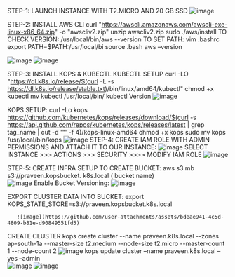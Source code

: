 
STEP-1: LAUNCH INSTANCE WITH T2.MICRO AND 20 GB SSD
        ![image](https://github.com/user-attachments/assets/81f58625-c28d-4f6a-a19c-735c7752b77c)
              
STEP-2: INSTALL AWS CLI
curl "https://awscli.amazonaws.com/awscli-exe-linux-x86_64.zip" -o "awscliv2.zip"
unzip awscliv2.zip
sudo ./aws/install
TO  CHECK VERSION: /usr/local/bin/aws --version
TO SET PATH: vim .bashrc
export PATH=$PATH:/usr/local/bi
source .bash
aws –version

![image](https://github.com/user-attachments/assets/aa2863d2-36f6-4050-a338-999c17f9efac)
![image](https://github.com/user-attachments/assets/75666d86-f8ec-43d4-872e-608a0d9d063c)

STEP-3: INSTALL KOPS & KUBECTL
KUBECTL SETUP
curl -LO "https://dl.k8s.io/release/$(curl -L -s https://dl.k8s.io/release/stable.txt)/bin/linux/amd64/kubectl"              chmod +x kubectl
mv kubectl /usr/local/bin/
kubectl  Version
![image](https://github.com/user-attachments/assets/c7e1aae8-3b28-4d2b-b5e6-6b4d2a4299aa)

KOPS  SETUP:
curl -Lo kops https://github.com/kubernetes/kops/releases/download/$(curl -s https://api.github.com/repos/kubernetes/kops/releases/latest | grep tag_name | cut -d '"' -f 4)/kops-linux-amd64
chmod +x kops
sudo mv kops /usr/local/bin/kops
![image](https://github.com/user-attachments/assets/bb1cd67a-0773-4163-b9b2-bae248805d7d)
STEP-4: CREATE IAM ROLE WITH ADMIN PERMISSIONS AND ATTACH IT TO OUR INSTANCE:
![image](https://github.com/user-attachments/assets/0ab4a3e2-3cbf-4a32-a89f-6bff2b0c57f0)
SELECT INSTANCE >>> ACTIONS >>> SECURITY >>>> MODIFY IAM ROLE
![image](https://github.com/user-attachments/assets/581de945-3c18-4a56-939a-0f54578297e5)

STEP-5: CREATE INFRA SETUP
TO CREATE BUCKET: 
                  aws s3 mb s3://praveen.kopsbucket. k8s.local
                                   ( bucket name)   
![image](https://github.com/user-attachments/assets/9f7c574f-4c11-4d2c-bafc-c7fd2bbf2d25)
Enable Bucket Versioning:
![image](https://github.com/user-attachments/assets/24ff1361-89cd-4149-ad7d-d00498db2da9)

EXPORT CLUSTER DATA INTO BUCKET:
       export KOPS_STATE_STORE=s3://praveen.kopsbucket.k8s.local

       ![image](https://github.com/user-attachments/assets/bdeae941-4c5d-4809-b81e-d90849551fd5)
CREATE CLUSTER 
kops create cluster --name praveen.k8s.local --zones ap-south-1a --master-size t2.medium --node-size t2.micro --master-count 1 --node-count 2
![image](https://github.com/user-attachments/assets/de541025-9809-4241-a340-4675bc3e8ee3)
kops update cluster –name praveen.k8s.local –yes –admin  
![image](https://github.com/user-attachments/assets/f8650b18-f626-43c3-8ebe-03f4d20eb44d)
![image](https://github.com/user-attachments/assets/7faa5488-7103-404f-a95d-37772cb4ca8e)
